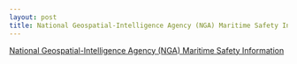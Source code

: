 ```yaml
---
layout: post
title: National Geospatial-Intelligence Agency (NGA) Maritime Safety Information
---
```


[National Geospatial-Intelligence Agency (NGA) Maritime Safety Information](https://msi.nga.mil/)


